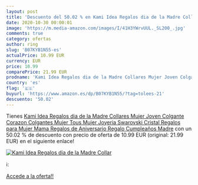 ```yaml
---
layout: post
title: 'Descuento del 50.02 % en Kami Idea Regalos dia de la Madre Collar'
date: 2020-10-30 00:00:01
image: 'https://m.media-amazon.com/images/I/41H3YWrvUUL._SL200_.jpg'
comments: true
category: ofertas
author: ring
slug: 'B07KYB1N55-es'
actualPrice: 10.99 EUR
currency: EUR
price: 10.99
comparePrice: 21.99 EUR
prodname: 'Kami Idea Regalos dia de la Madre Collares Mujer Joven Colgante Corazon Colgantes Mujer Tous Mujer Joyeria Swarovski Cristal Regalos para Mujer Mama Regalos de Aniversario Regalo Cumpleaños Madre'
country: 'es'
flag: '🇪🇸'
buyurl: 'https://www.amazon.es/dp/B07KYB1N55/?tag=tolees-21'
descuento: '50.02'
---
```


Tienes [Kami Idea Regalos dia de la Madre Collares Mujer Joven Colgante Corazon Colgantes Mujer Tous Mujer Joyeria Swarovski Cristal Regalos para Mujer Mama Regalos de Aniversario Regalo Cumpleaños Madre](https://www.amazon.es/dp/B07KYB1N55/?tag=tolees-21) con un 50.02 % de descuento con precio de oferta de 10.99 EUR (original: 21.99 EUR) en el siguiente enlace!

[![Kami Idea Regalos dia de la Madre Collar](https://m.media-amazon.com/images/I/41H3YWrvUUL._SL200_.jpg)](https://www.amazon.es/dp/B07KYB1N55/?tag=tolees-21)

ℹ️:


[Accede a la oferta!!](https://www.amazon.es/dp/B07KYB1N55/?tag=tolees-21)
